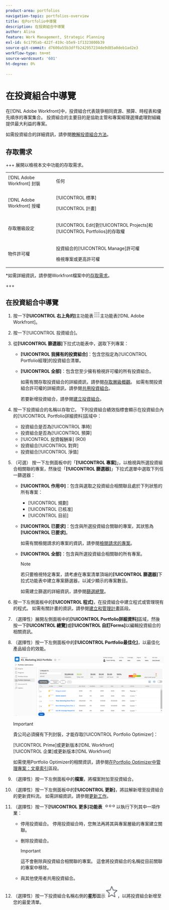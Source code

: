 ```yaml
---
product-area: portfolios
navigation-topic: portfolios-overview
title: 在Portfolio中導覽
description: 在投資組合中導覽
author: Alina
feature: Work Management, Strategic Planning
exl-id: 6c1795ab-422f-419c-b5e9-1f1323800b39
source-git-commit: d7600a55b3dffb242957234de9d85a0deb1ad2e3
workflow-type: tm+mt
source-wordcount: '601'
ht-degree: 0%

---
```


# 在投資組合中導覽

<!--Audited: 08/2025-->

<!--
<p data-mc-conditions="QuicksilverOrClassic.Draft mode">(NOTE: This article will need to be further revised and maybe merged into Understanding Portfolios?! (other?!).)</p>
-->

在[!DNL Adobe Workfront]中，投資組合代表競爭相同資源、預算、時程表和優先順序的專案集合。 投資組合的主要目的是協助主管和專案經理選擇處理對組織提供最大利益的專案。

如需投資組合的詳細資訊，請參閱[瞭解投資組合方法](../../../manage-work/portfolios/portfolios-overview/portfolio-overview.md)。

## 存取需求


+++ 展開以檢視本文中功能的存取需求。 

<table style="table-layout:auto"> 
 <col> 
 <col> 
 <tbody> 
  <tr> 
   <td role="rowheader">[!DNL Adobe Workfront] 封裝</td> 
   <td> <p>任何</p> </td> 
  </tr> 
  <tr> 
   <td role="rowheader">[!DNL Adobe Workfront] 授權</td> 
   <td> <p>[!UICONTROL 標準] </p>
   <p>[!UICONTROL 計畫] </p> </td> 
  </tr> 
  <tr> 
   <td role="rowheader">存取層級設定</td> 
   <td> <p>[!UICONTROL Edit]對[!UICONTROL Projects]和[!UICONTROL Portfolios]的存取權</p>  </td> 
  </tr> 
  <tr> 
   <td role="rowheader">物件許可權</td> 
   <td> <p>投資組合的[!UICONTROL Manage]許可權</p> <p>檢視專案或更高許可權</p>  </td> 
  </tr> 
 </tbody> 
</table>

*如需詳細資訊，請參閱Workfront檔案中的[存取需求](/help/quicksilver/administration-and-setup/add-users/access-levels-and-object-permissions/access-level-requirements-in-documentation.md)。

+++

<!--Old:

<table style="table-layout:auto"> 
 <col> 
 <col> 
 <tbody> 
  <tr> 
   <td role="rowheader">[!DNL Adobe Workfront] plan</td> 
   <td> <p>Any </p> </td> 
  </tr> 
  <tr> 
   <td role="rowheader">[!DNL Adobe Workfront] license*</td> 
   <td> <p>New: [!UICONTROL Standard] </p>
   <p>Current: [!UICONTROL Plan] </p> </td> 
  </tr> 
  <tr> 
   <td role="rowheader">Access level configurations</td> 
   <td> <p>[!UICONTROL Edit] access to Projects and Portfolios</p>  </td> 
  </tr> 
  <tr> 
   <td role="rowheader">Object permissions</td> 
   <td> <p>[!UICONTROL Manage] permissions to the portfolio</p> <p>View or higher permissions to the projects</p>  </td> 
  </tr> 
 </tbody> 
</table>

*For information, see [Access requirements in Workfront documentation](/help/quicksilver/administration-and-setup/add-users/access-levels-and-object-permissions/access-level-requirements-in-documentation.md).-->

## 在投資組合中導覽

1. 按一下&#x200B;**[!UICONTROL 右上角的]**&#x200B;主功能表![圖示](assets/main-menu-icon.png)主功能表[!DNL Adobe Workfront]。

1. 按一下[!UICONTROL 投資組合]。
1. 從&#x200B;**[!UICONTROL 篩選器]**&#x200B;下拉式功能表中，選取下列專案：

   * **[!UICONTROL 我擁有的投資組合]**：包含您指定為[!UICONTROL Portfolio經理]的投資組合清單。
   * **[!UICONTROL 全部]**：包含您至少擁有檢視許可權的所有投資組合。

     如需有關存取投資組合的詳細資訊，請參閱[存取層級概觀](../../../administration-and-setup/add-users/access-levels-and-object-permissions/access-levels-overview.md)。
如需有關投資組合許可權的詳細資訊，請參閱[共用投資組合](../../../workfront-basics/grant-and-request-access-to-objects/share-a-portfolio.md)。

     若要新增投資組合，請參閱[建立投資組合](../../../manage-work/portfolios/create-and-manage-portfolios/create-portfolios.md)。

1. 按一下投資組合的名稱以存取它。
下列投資組合績效指標會顯示在投資組合內的[!UICONTROL Portfolio詳細資料]區域中：

   * 投資組合是否為[!UICONTROL 準時]
   * 投資組合是否為[!UICONTROL 預算]
   * [!UICONTROL 投資報酬率] (ROI)
   * 投資組合[!UICONTROL 對齊]
   * 投資組合[!UICONTROL 淨值]

1. （可選）   按一下左側面板中的「**[!UICONTROL 專案]**」，以檢視與所選投資組合相關聯的專案，然後從「**[!UICONTROL 篩選器]**」下拉式選單中選取下列任一篩選器：

   * **[!UICONTROL 作用中]**：包含與選取之投資組合相關聯且處於下列狀態的所有專案：

      * [!UICONTROL 規劃]
      * [!UICONTROL 已核准]
      * [!UICONTROL 目前]
   * **[!UICONTROL 已要求]**：包含與所選投資組合關聯的專案，其狀態為&#x200B;**[!UICONTROL 已要求]**。

     如需有關檢閱請求的專案的資訊，請參閱[檢閱請求的專案](../../../manage-work/portfolios/create-and-manage-portfolios/review-requested-projects.md)。

   * **[!UICONTROL 全部]**：包含與所選投資組合相關聯的所有專案。

     >[!NOTE]
     >
     >若只要檢視特定專案，請考慮在專案清單頂端的&#x200B;**[!UICONTROL 篩選器]**&#x200B;下拉式功能表中建立專案篩選器，以減少顯示的專案數目。

     如需建立篩選的詳細資訊，請參閱[篩選總覽](../../../reports-and-dashboards/reports/reporting-elements/filters-overview.md)。


1. 按一下左側面板中的&#x200B;**[!UICONTROL 程式]**，在投資組合中建立程式或管理現有的程式。
如需有關計畫的資訊，請參閱[建立和管理計畫](../../../manage-work/portfolios/create-and-manage-programs/create-and-manage-programs.md)區段。

1. （選擇性）展開左側面板中的&#x200B;**[!UICONTROL Portfolio詳細資料]**&#x200B;區域，然後按一下&#x200B;**[!UICONTROL 總覽]**&#x200B;或&#x200B;**[!UICONTROL 自訂Forms]**&#x200B;以編輯投資組合的相關資訊。

1. （選擇性）按一下左側面板中的&#x200B;**[!UICONTROL Portfolio最佳化]**，以最佳化產品組合的效能。

   ![Portfolio optimizer與專案](assets/portfolio-optimizer-with-projects-nwe-350x89.png)

   >[!IMPORTANT]
   >
   >貴公司必須擁有下列封裝，才能存取[!UICONTROL Portfolio Optimizer]：
   >
   >[!UICONTROL Prime]或更新版本[!DNL Workfront]\
   >[!UICONTROL 企業]或更新版本[!DNL Workfront]

   如需使用Portfolio Optimizer的相關資訊，請參閱[在Portfolio Optimizer中管理專案：文章索引](../../../manage-work/portfolios/portfolio-optimizer/manage-projects-in-portfolio-optimizer.md)區段。

1. （選擇性）按一下左側面板中的&#x200B;**檔案**，將檔案附加至投資組合。
1. （選擇性）按一下左側面板中的&#x200B;**[!UICONTROL 更新]**，將註解新增至投資組合的更新資料流。 如需詳細資訊，請參閱[更新工作](../../../workfront-basics/updating-work-items-and-viewing-updates/update-work.md)。
1. （選擇性）按一下&#x200B;**[!UICONTROL 更多]功能表** ![更多功能表](assets/qs-more-icon-on-an-object.png)以執行下列其中一項作業：

   * 停用投資組合。 停用投資組合時，您無法再將其與專案層級的專案建立關聯。
   * 刪除投資組合。

     >[!IMPORTANT]
     >
     >這不會刪除與投資組合相關聯的專案。 這會將投資組合的名稱從目前關聯的專案中移除。

   * 與其他使用者共用投資組合。

1. （選擇性）按一下投資組合名稱右側的&#x200B;**星形**&#x200B;圖示![星形圖示](assets/qs-star-icon-favorites-39x38.png)，以將投資組合新增至您的最愛清單。
